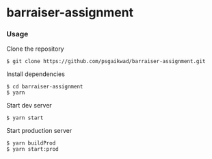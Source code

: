 # barraiser-assignment

### Usage

Clone the repository

```
$ git clone https://github.com/psgaikwad/barraiser-assignment.git
```

Install dependencies

```
$ cd barraiser-assignment
$ yarn
```

Start dev server
```
$ yarn start
```

Start production server
```
$ yarn buildProd
$ yarn start:prod
```
